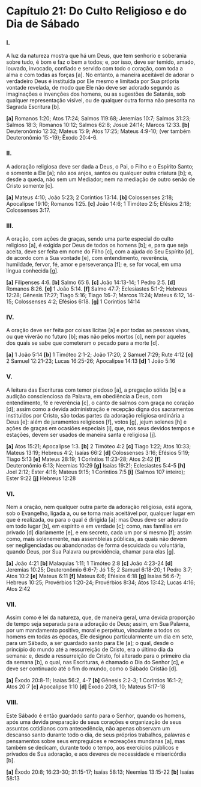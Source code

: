 # Capítulo 21: Do Culto Religioso e do Dia de Sábado

### **I.** 
A luz da natureza mostra que há um Deus, que tem senhorio e soberania sobre tudo, é bom e faz o bem a todos; e, por isso, deve ser temido, amado, louvado, invocado, confiado e servido com todo o coração, com toda a alma e com todas as forças [a]. No entanto, a maneira aceitável de adorar o verdadeiro Deus é instituída por Ele mesmo e limitada por Sua própria vontade revelada, de modo que Ele não deve ser adorado segundo as imaginações e invenções dos homens, ou as sugestões de Satanás, sob qualquer representação visível, ou de qualquer outra forma não prescrita na Sagrada Escritura [b].  

**[a]** Romanos 1:20; Atos 17:24; Salmos 119:68; Jeremias 10:7; Salmos 31:23; Salmos 18:3; Romanos 10:12; Salmos 62:8; Josué 24:14; Marcos 12:33.
**[b]** Deuteronômio 12:32; Mateus 15:9; Atos 17:25; Mateus 4:9-10; (ver também Deuteronômio 15:-19); Êxodo 20:4-6.

### **II.**
A adoração religiosa deve ser dada a Deus, o Pai, o Filho e o Espírito Santo; e somente a Ele [a]; não aos anjos, santos ou qualquer outra criatura [b]; e, desde a queda, não sem um Mediador; nem na mediação de outro senão de Cristo somente [c].  

**[a]** Mateus 4:10; João 5:23; 2 Coríntios 13:14.
**[b]** Colossenses 2:18; Apocalipse 19:10; Romanos 1:25.
**[c]** João 14:6; 1 Timóteo 2:5; Efésios 2:18; Colossenses 3:17.

### **III.**
A oração, com ações de graças, sendo uma parte especial do culto religioso [a], é exigida por Deus de todos os homens [b]; e, para que seja aceita, deve ser feita em nome do Filho [c], com a ajuda do Seu Espírito [d], de acordo com a Sua vontade [e], com entendimento, reverência, humildade, fervor, fé, amor e perseverança [f]; e, se for vocal, em uma língua conhecida [g].  

**[a]** Filipenses 4:6.
**[b]** Salmo 65:6.
**[c]** João 14:13-14; 1 Pedro 2:5.
**[d]** Romanos 8:26.
**[e]** 1 João 5:14.
**[f]** Salmo 47:7; Eclesiastes 5:1-2; Hebreus 12:28; Gênesis 17:27; Tiago 5:16; Tiago 1:6-7; Marcos 11:24; Mateus 6:12, 14-15; Colossenses 4:2; Efésios 6:18.
**[g]** 1 Coríntios 14:14

### **IV.**
A oração deve ser feita por coisas lícitas [a] e por todas as pessoas vivas, ou que viverão no futuro [b]; mas não pelos mortos [c], nem por aqueles dos quais se sabe que cometeram o pecado para a morte [d].


**[a]** 1 João 5:14
**[b]** 1 Timóteo 2:1-2; João 17:20; 2 Samuel 7:29; Rute 4:12
**[c]** 2 Samuel 12:21-23; Lucas 16:25-26; Apocalipse 14:13
**[d]** 1 João 5:16

### **V.** 
A leitura das Escrituras com temor piedoso [a], a pregação sólida [b] e a audição conscienciosa da Palavra, em obediência a Deus, com entendimento, fé e reverência [c], o canto de salmos com graça no coração [d]; assim como a devida administração e recepção digna dos sacramentos instituídos por Cristo, são todas partes da adoração religiosa ordinária a Deus [e]: além de juramentos religiosos [f], votos [g], jejum solenes [h] e ações de graças em ocasiões especiais [i], que, nos seus devidos tempos e estações, devem ser usados de maneira santa e religiosa [j].

**[a]** Atos 15:21; Apocalipse 1:3.
**[b]** 2 Timóteo 4:2
**[c]** Tiago 1:22; Atos 10:33; Mateus 13:19; Hebreus 4:2; Isaías 66:2
**[d]** Colossenses 3:16; Efésios 5:19; Tiago 5:13
**[e]** Mateus 28:19; 1 Coríntios 11:23-28; Atos 2:42
**[f]** Deuteronômio 6:13; Neemias 10:29
**[g]** Isaías 19:21; Eclesiastes 5:4-5
**[h]** Joel 2:12; Ester 4:16; Mateus 9:15; 1 Coríntios 7:5
**[i]** (Salmos 107 inteiro); Ester 9:22
**[j]** Hebreus 12:28

### **VI.** 
Nem a oração, nem qualquer outra parte da adoração religiosa, está agora, sob o Evangelho, ligada a, ou se torna mais aceitável por, qualquer lugar em que é realizada, ou para o qual é dirigida [a]: mas Deus deve ser adorado em todo lugar [b], em espírito e em verdade [c]; como, nas famílias em privado [d] diariamente [e], e em secreto, cada um por si mesmo [f]; assim como, mais solenemente, nas assembleias públicas, as quais não devem ser negligenciadas ou abandonadas de forma descuidada ou voluntária, quando Deus, por Sua Palavra ou providência, chamar para elas [g].

**[a]** João 4:21
**[b]** Malaquias 1:11; 1 Timóteo 2:8
**[c]** João 4:23-24
**[d]** Jeremias 10:25; Deuteronômio 6:6-7; Jó 1:5; 2 Samuel 6:18-20; 1 Pedro 3:7; Atos 10:2
**[e]** Mateus 6:11
**[f]** Mateus 6:6; Efésios 6:18
**[g]** Isaías 56:6-7; Hebreus 10:25; Provérbios 1:20-24; Provérbios 8:34; Atos 13:42; Lucas 4:16; Atos 2:42

### **VII.** 
Assim como é lei da natureza, que, de maneira geral, uma devida proporção de tempo seja separada para a adoração de Deus; assim, em Sua Palavra, por um mandamento positivo, moral e perpétuo, vinculante a todos os homens em todas as épocas, Ele designou particularmente um dia em sete, para um Sábado, a ser guardado santo para Ele [a]; o qual, desde o princípio do mundo até a ressurreição de Cristo, era o último dia da semana: e, desde a ressurreição de Cristo, foi alterado para o primeiro dia da semana [b], o qual, nas Escrituras, é chamado o Dia do Senhor [c], e deve ser continuado até o fim do mundo, como o Sábado Cristão [d].

**[a]** Êxodo 20:8-11; Isaías 56:2, 4-7
**[b]** Gênesis 2:2-3; 1 Coríntios 16:1-2; Atos 20:7
**[c]** Apocalipse 1:10
**[d]** Êxodo 20:8, 10; Mateus 5:17-18

### **VIII.** 
Este Sábado é então guardado santo para o Senhor, quando os homens, após uma devida preparação de seus corações e organização de seus assuntos cotidianos com antecedência, não apenas observam um descanso santo durante todo o dia, de seus próprios trabalhos, palavras e pensamentos sobre seus empreguices e recreações mundanas [a], mas também se dedicam, durante todo o tempo, aos exercícios públicos e privados de Sua adoração, e aos deveres de necessidade e misericórdia [b].

**[a]** Êxodo 20:8; 16:23-30; 31:15-17; Isaías 58:13; Neemias 13:15-22
**[b]** Isaías 58:13